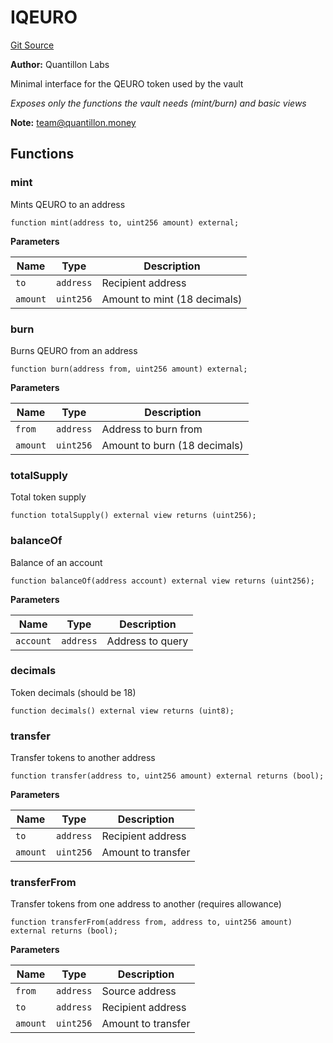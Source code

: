 # IQEURO
[Git Source](https://github.com/Quantillon-Labs/smart-contracts/blob/fe414bc17d9f44041055fc158bb99f01c5c5476e/src/interfaces/IQEURO.sol)

**Author:**
Quantillon Labs

Minimal interface for the QEURO token used by the vault

*Exposes only the functions the vault needs (mint/burn) and basic views*

**Note:**
team@quantillon.money


## Functions
### mint

Mints QEURO to an address


```solidity
function mint(address to, uint256 amount) external;
```
**Parameters**

|Name|Type|Description|
|----|----|-----------|
|`to`|`address`|Recipient address|
|`amount`|`uint256`|Amount to mint (18 decimals)|


### burn

Burns QEURO from an address


```solidity
function burn(address from, uint256 amount) external;
```
**Parameters**

|Name|Type|Description|
|----|----|-----------|
|`from`|`address`|Address to burn from|
|`amount`|`uint256`|Amount to burn (18 decimals)|


### totalSupply

Total token supply


```solidity
function totalSupply() external view returns (uint256);
```

### balanceOf

Balance of an account


```solidity
function balanceOf(address account) external view returns (uint256);
```
**Parameters**

|Name|Type|Description|
|----|----|-----------|
|`account`|`address`|Address to query|


### decimals

Token decimals (should be 18)


```solidity
function decimals() external view returns (uint8);
```

### transfer

Transfer tokens to another address


```solidity
function transfer(address to, uint256 amount) external returns (bool);
```
**Parameters**

|Name|Type|Description|
|----|----|-----------|
|`to`|`address`|Recipient address|
|`amount`|`uint256`|Amount to transfer|


### transferFrom

Transfer tokens from one address to another (requires allowance)


```solidity
function transferFrom(address from, address to, uint256 amount) external returns (bool);
```
**Parameters**

|Name|Type|Description|
|----|----|-----------|
|`from`|`address`|Source address|
|`to`|`address`|Recipient address|
|`amount`|`uint256`|Amount to transfer|


